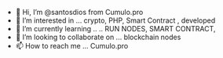 - 👋 Hi, I’m @santosdios from Cumulo.pro
- 👀 I’m interested in ... crypto, PHP, Smart Contract , developed
- 🌱 I’m currently learning .. .. RUN NODES, SMART CONTRACT, 
- 💞️ I’m looking to collaborate on ... blockchain nodes
- 📫 How to reach me ... Cumulo.pro

<!---
santosdios/santosdios is a ✨ special ✨ repository because its `README.md` (this file) appears on your GitHub profile.
You can click the Preview link to take a look at your changes.
--->
